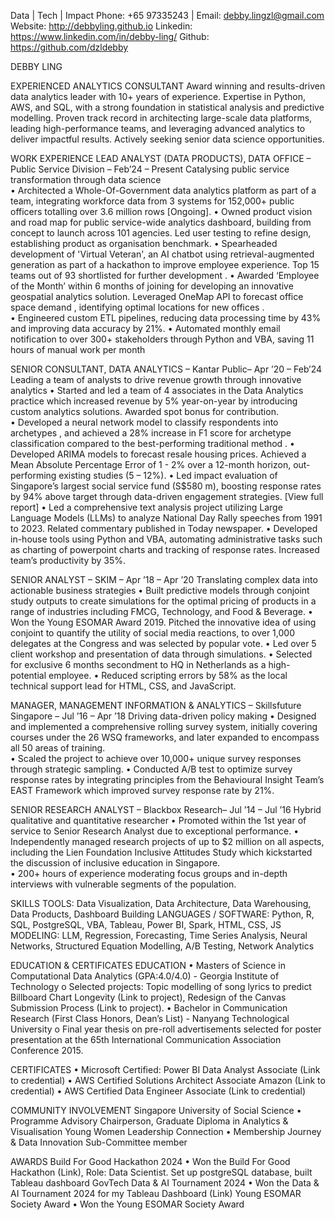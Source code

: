 Data | Tech | Impact	Phone: +65 97335243 | Email: debby.lingzl@gmail.com
Website: http://debbyling.github.io
Linkedin: https://www.linkedin.com/in/debby-ling/
Github: https://github.com/dzldebby

DEBBY LING 	

EXPERIENCED ANALYTICS CONSULTANT 
Award winning and results-driven data analytics leader with 10+ years of experience. Expertise in Python, AWS, and SQL, with a strong foundation in statistical analysis and predictive modelling. Proven track record in architecting large-scale data platforms, leading high-performance teams, and leveraging advanced analytics to deliver impactful results. Actively seeking senior data science opportunities. 
 
WORK EXPERIENCE
LEAD ANALYST (DATA PRODUCTS), DATA OFFICE – Public Service Division – Feb’24 – Present
 Catalysing public service transformation through data science  
•	Architected a Whole-Of-Government data analytics platform as part of a team, integrating workforce data from 3 systems  for 152,000+  public officers totalling over 3.6 million  rows [Ongoing].
•	Owned product vision and road map for public service-wide analytics dashboard, building from concept to launch across 101 agencies. Led user testing to refine design, establishing product as organisation benchmark. 
•	Spearheaded development of 'Virtual Veteran', an AI chatbot using retrieval-augmented generation as part of a hackathon to improve employee experience. Top 15 teams out of 93 shortlisted for further development .
•	Awarded ‘Employee of the Month’ within 6 months of joining for developing an innovative geospatial analytics solution. Leveraged OneMap API to forecast office space demand , identifying optimal locations for new offices .   
•	Engineered custom ETL pipelines, reducing data processing time by 43% and improving data accuracy by 21%.
•	Automated monthly email notification to over 300+  stakeholders through Python and VBA, saving 11 hours of manual work per month 

SENIOR CONSULTANT, DATA ANALYTICS – Kantar Public– Apr ’20 – Feb’24
Leading a team of analysts to drive revenue growth through innovative analytics 
•	Started and led a team of 4 associates in the Data Analytics practice which increased revenue by 5% year-on-year by introducing custom analytics solutions. Awarded spot bonus for contribution.  
•	Developed a neural network model to classify respondents into archetypes , and achieved a 28% increase in F1 score for archetype classification compared to the best-performing traditional method .
•	Developed ARIMA models to forecast resale housing prices. Achieved a Mean Absolute Percentage Error of 1 - 2% over a 12-month horizon, out-performing existing studies (5 – 12%). 
•	Led impact evaluation of Singapore’s largest social service fund (S$580 m), boosting response rates by 94% above target through data-driven engagement strategies. [View full report] 
•	Led a comprehensive text analysis project utilizing Large Language Models (LLMs) to analyze National Day Rally speeches from 1991 to 2023. Related commentary published in Today newspaper.
•	Developed in-house tools using Python and VBA, automating administrative tasks such as charting of powerpoint charts and tracking of response rates. Increased team’s productivity by 35%. 

SENIOR ANALYST – SKIM – Apr ’18 – Apr ’20
Translating complex data into actionable business strategies 
•	Built predictive models through conjoint study outputs to create simulations for the optimal pricing of products in a range of industries including FMCG, Technology, and Food & Beverage.
•	Won the Young ESOMAR Award 2019. Pitched the innovative idea of using conjoint to quantify the utility of social media reactions, to over 1,000 delegates at the Congress and was selected by popular vote.
•	Led over 5 client workshop and presentation of data through simulations.
•	Selected for exclusive 6 months secondment to HQ in Netherlands as a high-potential employee.
•	Reduced scripting errors by 58% as the local technical support lead for HTML, CSS, and JavaScript. 

MANAGER, MANAGEMENT INFORMATION & ANALYTICS – Skillsfuture Singapore – Jul ’16 – Apr ’18
Driving data-driven policy making 
•	Designed and implemented a comprehensive rolling survey system, initially covering courses under the 26 WSQ frameworks, and later expanded to encompass all 50 areas of training.  
•	Scaled the project to achieve over 10,000+ unique survey responses through strategic sampling. 
•	Conducted A/B test to optimize survey response rates by integrating principles from the Behavioural Insight Team’s EAST Framework  which improved survey response rate by 21%.

SENIOR RESEARCH ANALYST – Blackbox Research– Jul ’14 – Jul ’16
Hybrid qualitative and quantitative researcher
•	Promoted within the 1st year of service to Senior Research Analyst due to exceptional performance.
•	Independently managed research projects of up to $2 million on all aspects, including the Lien Foundation Inclusive Attitudes Study which kickstarted the discussion of inclusive education in Singapore.  
•	200+ hours of experience moderating focus groups and in-depth interviews with vulnerable segments of the population.

SKILLS
TOOLS: Data Visualization, Data Architecture, Data Warehousing, Data Products, Dashboard Building
LANGUAGES / SOFTWARE: Python, R, SQL, PostgreSQL, VBA, Tableau, Power BI, Spark, HTML, CSS, JS
MODELING: LLM, Regression, Forecasting, Time Series Analysis, Neural Networks, Structured Equation Modelling, A/B Testing, Network Analytics 

EDUCATION & CERTIFICATES 
EDUCATION
•	Masters of Science in Computational Data Analytics (GPA:4.0/4.0) - Georgia Institute of Technology
o	Selected projects: Topic modelling of song lyrics to predict Billboard Chart Longevity (Link to project), Redesign of the Canvas Submission Process (Link to project).
•	Bachelor in Communication Research (First Class Honors, Dean’s List) - Nanyang Technological University
o	Final year thesis on pre-roll advertisements selected for poster presentation at the 65th International Communication Association Conference 2015.

CERTIFICATES
•	Microsoft Certified: Power BI Data Analyst Associate  (Link to credential)
•	AWS Certified Solutions Architect Associate Amazon (Link to credential)
•	AWS Certified Data Engineer Associate (Link to credential) 

COMMUNITY INVOLVEMENT 
Singapore University of Social Science 
•	Programme Advisory Chairperson, Graduate Diploma in Analytics & Visualisation
Young Women Leadership Connection
•	Membership Journey & Data Innovation Sub-Committee member

AWARDS
Build For Good Hackathon 2024 
•	Won the Build For Good Hackathon (Link), Role: Data Scientist. Set up postgreSQL database, built Tableau dashboard 
GovTech Data & AI Tournament 2024 
•	Won the Data & AI Tournament 2024 for my Tableau Dashboard (Link) 
Young ESOMAR Society Award 
•	Won the Young ESOMAR Society Award


